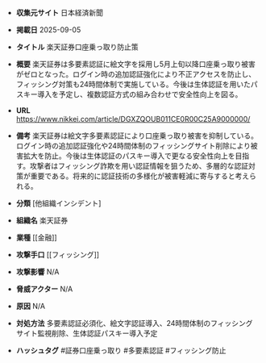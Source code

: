 - **収集元サイト**
日本経済新聞

- **掲載日**
2025-09-05

- **タイトル**
楽天証券口座乗っ取り防止策

- **概要**
楽天証券は多要素認証に絵文字を採用し5月上旬以降口座乗っ取り被害がゼロとなった。ログイン時の追加認証強化により不正アクセスを防止し、フィッシング対策も24時間体制で実施している。今後は生体認証を用いたパスキー導入を予定し、複数認証方式の組み合わせで安全性向上を図る。

- **URL**
https://www.nikkei.com/article/DGXZQOUB011CE0R00C25A9000000/

- **備考**
楽天証券は絵文字多要素認証により口座乗っ取り被害を抑制している。ログイン時の追加認証強化や24時間体制のフィッシングサイト削除により被害拡大を防止。今後は生体認証のパスキー導入で更なる安全性向上を目指す。攻撃者はフィッシング詐欺を用い認証情報を狙うため、多層的な認証対策が重要である。将来的に認証技術の多様化が被害軽減に寄与すると考えられる。

- **分類**
[他組織インシデント]

- **組織名**
楽天証券

- **業種**
[[金融]]

- **攻撃手口**
[[フィッシング]]

- **攻撃影響**
N/A

- **脅威アクター**
N/A

- **原因**
N/A

- **対処方法**
多要素認証必須化、絵文字認証導入、24時間体制のフィッシングサイト監視削除、生体認証パスキー導入予定

- **ハッシュタグ**
#証券口座乗っ取り #多要素認証 #フィッシング防止
